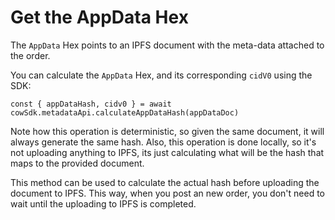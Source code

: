 # Get the AppData Hex

The `AppData` Hex points to an IPFS document with the meta-data attached to the order.

You can calculate the `AppData` Hex, and its corresponding `cidV0` using the SDK:

```
const { appDataHash, cidv0 } = await cowSdk.metadataApi.calculateAppDataHash(appDataDoc)
```

Note how this operation is deterministic, so given the same document, it will always generate the same hash. Also, this operation is done locally, so it's not uploading anything to IPFS, its just calculating what will be the hash that maps to the provided document.

This method can be used to calculate the actual hash before uploading the document to IPFS. This way, when you post an new order, you don't need to wait until the uploading to IPFS is completed.
